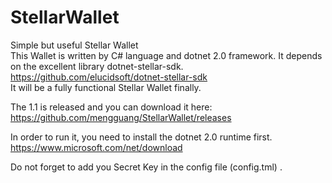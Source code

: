 # StellarWallet
Simple but useful Stellar Wallet  
This Wallet is written by C# language and dotnet 2.0 framework. 
It depends on the excellent library dotnet-stellar-sdk.  
https://github.com/elucidsoft/dotnet-stellar-sdk  
It will be a fully functional Stellar Wallet finally.  

The 1.1 is released and you can download it here:  
https://github.com/mengguang/StellarWallet/releases 

In order to run it, you need to install the dotnet 2.0 runtime first.  
https://www.microsoft.com/net/download  

Do not forget to add you Secret Key in the config file (config.tml) .